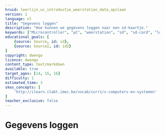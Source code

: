 ```yaml
---
hruid: leerlijn_uc_introductie_weerstation_data_opslaan
version: 1
language: nl
title: "Gegevens loggen"
description: "Hoe kunnen we gegevens loggen naar een sd-kaartje."
keywords: ["Microcontroller", "µC", "weerstation", "sd", "sd-card", "logger", "data", "opslag"]
educational_goals: [
    {source: Source, id: id}, 
    {source: Source2, id: id2}
]
copyright: dwengo
licence: dwengo
content_type: text/markdown
available: true
target_ages: [14, 15, 16]
difficulty: 1
estimated_time: 3
skos_concepts: [
    'http://ilearn.ilabt.imec.be/vocab/curr1/s-computers-en-systemen'
]
teacher_exclusive: false
---
```


# Gegevens loggen